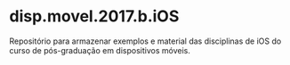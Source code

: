 # disp.movel.2017.b.iOS
Repositório para armazenar exemplos e material das disciplinas de iOS do curso de pós-graduação em dispositivos móveis.
